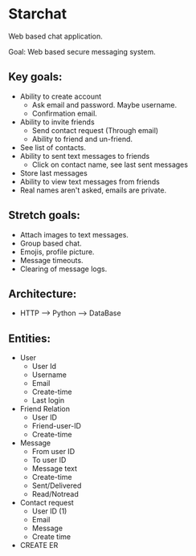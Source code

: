 # Starchat
Web based chat application.

Goal: Web based secure messaging system.

## Key goals:
* Ability to create account
  - Ask email and password. Maybe username.
  - Confirmation email.
* Ability to invite friends 
  - Send contact request (Through email)
  - Ability to friend and un-friend.
* See list of contacts.
* Ability to sent text messages to friends
  - Click on contact name, see last sent messages
* Store last messages
* Ability to view text messages from friends
* Real names aren't asked, emails are private. 

## Stretch goals:
* Attach images to text messages.
* Group based chat.
* Emojis, profile picture.
* Message timeouts.
* Clearing of message logs.

## Architecture:
* HTTP --> Python --> DataBase

## Entities:
* User
   - User Id
   - Username
   - Email
   - Create-time
   - Last login
* Friend Relation
   - User ID
   - Friend-user-ID
   - Create-time
* Message
   - From user ID
   - To user ID
   - Message text
   - Create-time
   - Sent/Delivered
   - Read/Notread
* Contact request
   - User ID (1)
   - Email
   - Message
   - Create time
* CREATE ER


